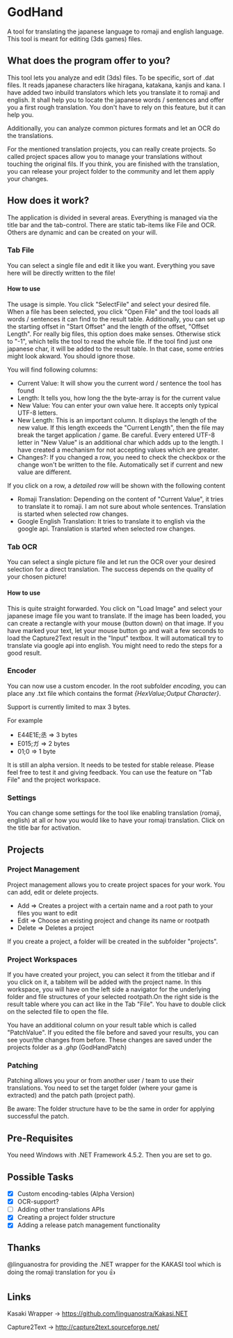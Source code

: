 # GodHand
A tool for translating the japanese language to romaji and english language. This tool is meant for editing (3ds games) files.

## What does the program offer to you?
This tool lets you analyze and edit (3ds) files. To be specific, sort of .dat files.
It reads japanese characters like hiragana, katakana, kanjis and kana. I have added two inbuild translators which lets you translate it to romaji and english.
It shall help you to locate the japanese words / sentences and offer you a first rough translation. You don't have to rely on this feature, but it can help you.

Additionally, you can analyze common pictures formats and let an OCR do the translations.

For the mentioned translation projects, you can really create projects. So called project spaces allow you to manage your translations without touching the original fils.
If you think, you are finished with the translation, you can release your project folder to the community and let them apply your changes.

## How does it work?
The application is divided in several areas. Everything is managed via the title bar and the tab-control.
There are static tab-items like File and OCR. Others are dynamic and can be created on your will.

### Tab File
You can select a single file and edit it like you want. Everything you save here will be directly written to the file!

#### How to use
The usage is simple. You click "SelectFile" and select your desired file.
When a file has been selected, you click "Open File" and the tool loads all words / sentences it can find to the result table. Additionally, you can set up the starting offset in "Start Offset" and the length of the offset, "Offset Length". For really big files, this option does make senses. Otherwise stick to "-1", which tells the tool to read the whole file.
If the tool find just one japanese char, it will be added to the result table. In that case, some entries might look akward. You should ignore those.

You will find following columns:
- Current Value: It will show you the current word / sentence the tool has found
- Length: It tells you, how long the the byte-array is for the current value
- New Value: You can enter your own value here. It accepts only typical UTF-8 letters.
- New Length: This is an important column. It displays the length of the new value. If this length exceeds the "Current Length", then the file may break the target application / game. Be careful. Every entered UTF-8 letter in "New Value" is an additional char which adds up to the length. I have created a mechanism for not accepting values which are greater.
- Changes?: If you changed a row, you need to check the checkbox or the change won't be written to the file. Automatically set if current and new value are different.

If you click on a row, a *detailed row* will be shown with the following content
- Romaji Translation: Depending on the content of "Current Value", it tries to translate it to romaji. I am not sure about whole sentences. Translation is started when selected row changes.
- Google English Translation: It tries to translate it to english via the google api. Translation is started when selected row changes.

### Tab OCR
You can select a single picture file and let run the OCR over your desired selection for a direct translation. The success depends on the quality of your chosen picture!

#### How to use
This is quite straight forwarded. You click on "Load Image" and select your japanese image file you want to translate.
If the image has been loaded, you can create a rectangle with your mouse (button down) on that image. If you have marked your text, let your mouse button go and wait a few seconds to load the Capture2Text result in the "Input" textbox. It will automaticall try to translate via google api into english. You might need to redo the steps for a good result.

### Encoder
You can now use a custom encoder. In the root subfolder *encoding*, you can place any .txt file which contains the format *{HexValue;Output Character}*.

Support is currently limited to max 3 bytes. 

For example
- E44E1E;丞  => 3 bytes
- E015;ガ  => 2 bytes
- 01;0  => 1 byte

It is still an alpha version. It needs to be tested for stable release. Please feel free to test it and giving feedback.
You can use the feature on "Tab File" and the project workspace.

### Settings
You can change some settings for the tool like enabling translation (romaji, english) at all or how you would like to have your romaji translation. Click on the title bar for activation.

## Projects
### Project Management
Project management allows you to create project spaces for your work. You can add, edit or delete projects.

- Add => Creates a project with a certain name and a root path to your files you want to edit
- Edit => Choose an existing project and change its name or rootpath
- Delete => Deletes a project

If you create a project, a folder will be created in the subfolder "projects".

### Project Workspaces
If you have created your project, you can select it from the titlebar and if you click on it, a tabitem will be added with the project name. In this workspace, you will have on the left side a navigator for the underlying folder and file structures of your selected rootpath.On the right side is the result table where you can act like in the Tab "File". You have to double click on the selected file to open the file.

You have an additional column on your result table which is called "PatchValue". If you edited the file before and saved your results, you can see your/the changes from before.
These changes are saved under the projects folder as a *.ghp* (GodHandPatch)

### Patching
Patching allows you your or from another user / team to use their translations.
You need to set the target folder (where your game is extracted) and the patch path (project path).

Be aware: The folder structure have to be the same in order for applying successful the patch.

## Pre-Requisites
You need Windows with .NET Framework 4.5.2. Then you are set to go.


## Possible Tasks
- [x] Custom encoding-tables (Alpha Version)
- [x] OCR-support?
- [ ] Adding other translations APIs
- [x] Creating a project folder structure
- [x] Adding a release patch management functionality

## Thanks
@linguanostra for providing the .NET wrapper for the KAKASI tool which is doing the romaji translation for you :+1:

## Links
Kasaki Wrapper -> https://github.com/linguanostra/Kakasi.NET

Capture2Text -> http://capture2text.sourceforge.net/
